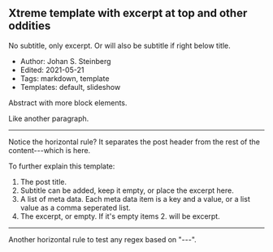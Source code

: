 
## **Xtreme template with excerpt at top and other oddities**

No subtitle, only excerpt. Or will also be subtitle if right below title.

- Author: Johan S. Steinberg
- Edited: 2021-05-21
- Tags: markdown, template
- Templates: default, slideshow

Abstract with more block elements.

Like another paragraph.

---


Notice the horizontal rule? It separates the post header from the rest of the content---which is here.

To further explain this template:

1. The post title.
2. Subtitle can be added, keep it empty, or place the excerpt here.
3. A list of meta data. Each meta data item is a key and a value, or a list value as a comma seperated list.
4. The excerpt, or empty. If it's empty items 2. will be excerpt.

---

Another horizontal rule to test any regex based on "---".
